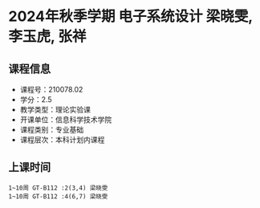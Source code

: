 # 2024年秋季学期 电子系统设计 梁晓雯, 李玉虎, 张祥






## 课程信息

- 课程号：210078.02
- 学分：2.5
- 教学类型：理论实验课
- 开课单位：信息科学技术学院
- 课程类别：专业基础
- 课程层次：本科计划内课程

## 上课时间

```
1~10周 GT-B112 :2(3,4) 梁晓雯
1~10周 GT-B112 :4(6,7) 梁晓雯
```


